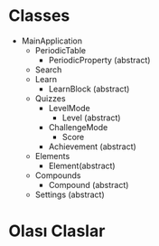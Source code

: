 # Classes


- MainApplication
	- PeriodicTable
		- PeriodicProperty (abstract)
	- Search
	- Learn
		- LearnBlock (abstract)
	- Quizzes
		- LevelMode
			- Level (abstract)
		- ChallengeMode
			- Score
		- Achievement (abstract)
	- Elements
		- Element(abstract)
	- Compounds 
		- Compound (abstract)
	- Settings (abstract)

# Olası Claslar


